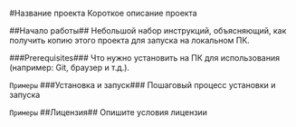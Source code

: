 #Название проекта
Короткое описание проекта

##Начало работы##
Небольшой набор инструкций, объясняющий, как получить копию этого проекта для запуска на локальном ПК.

###Prerequisites###
Что нужно установить на ПК для использования (например: Git, браузер и т.д.).

```Примеры```
###Установка и запуск###
Пошаговый процесс установки и запуска

```Примеры```
##Лицензия##
Опишите условия лицензии
